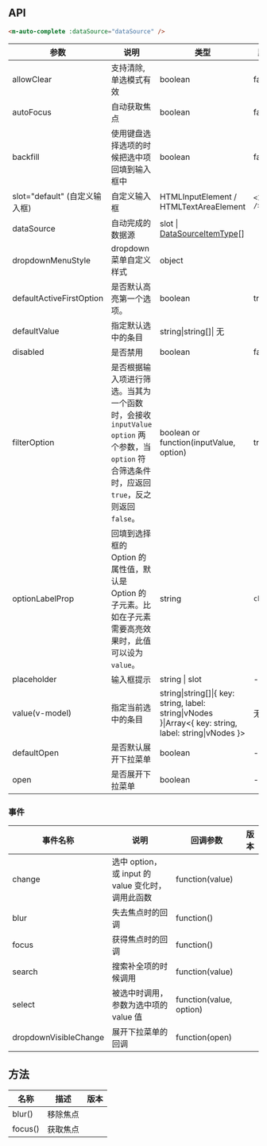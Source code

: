 ## API

```html
<m-auto-complete :dataSource="dataSource" />
```

| 参数 | 说明 | 类型 | 默认值 | 版本 |
| --- | --- | --- | --- | --- |
| allowClear | 支持清除, 单选模式有效 | boolean | false |  |
| autoFocus | 自动获取焦点 | boolean | false |  |
| backfill | 使用键盘选择选项的时候把选中项回填到输入框中 | boolean | false |  |
| slot="default" (自定义输入框) | 自定义输入框 | HTMLInputElement / HTMLTextAreaElement | `<Input />` |  |
| dataSource | 自动完成的数据源 | slot \| [DataSourceItemType](https://github.com/longzhoufeng/minigui-vue)\[] |  |  |
| dropdownMenuStyle | dropdown 菜单自定义样式 | object |  | 1.5.0 |
| defaultActiveFirstOption | 是否默认高亮第一个选项。 | boolean | true |  |
| defaultValue | 指定默认选中的条目 | string\|string\[]\| 无 |  |
| disabled | 是否禁用 | boolean | false |  |
| filterOption | 是否根据输入项进行筛选。当其为一个函数时，会接收 `inputValue` `option` 两个参数，当 `option` 符合筛选条件时，应返回 `true`，反之则返回 `false`。 | boolean or function(inputValue, option) | true |  |
| optionLabelProp | 回填到选择框的 Option 的属性值，默认是 Option 的子元素。比如在子元素需要高亮效果时，此值可以设为 `value`。 | string | `children` |  |
| placeholder | 输入框提示 | string \| slot | - |  |
| value(v-model) | 指定当前选中的条目 | string\|string\[]\|{ key: string, label: string\|vNodes }\|Array&lt;{ key: string, label: string\|vNodes }> | 无 |  |
| defaultOpen | 是否默认展开下拉菜单 | boolean | - |  |
| open | 是否展开下拉菜单 | boolean | - |  |

### 事件

| 事件名称 | 说明 | 回调参数 | 版本 |
| --- | --- | --- | --- |
| change | 选中 option，或 input 的 value 变化时，调用此函数 | function(value) |
| blur | 失去焦点时的回调 | function() |
| focus | 获得焦点时的回调 | function() |
| search | 搜索补全项的时候调用 | function(value) |
| select | 被选中时调用，参数为选中项的 value 值 | function(value, option) |
| dropdownVisibleChange | 展开下拉菜单的回调 | function(open) |

## 方法

| 名称    | 描述     | 版本 |
| ------- | -------- | ---- |
| blur()  | 移除焦点 |
| focus() | 获取焦点 |
